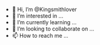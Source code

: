 - 👋 Hi, I’m @Kingsmithlover
- 👀 I’m interested in ...
- 🌱 I’m currently learning ...
- 💞️ I’m looking to collaborate on ...
- 📫 How to reach me ...

<!---
Kingsmithlover/Kingsmithlover is a ✨ special ✨ repository because its `README.md` (this file) appears on your GitHub profile.
You can click the Preview link to take a look at your changes.
--->
